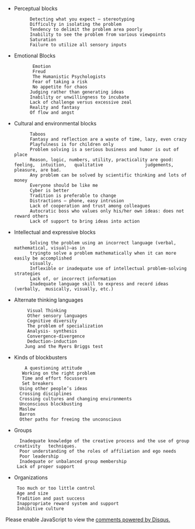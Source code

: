 - Perceptual blocks

            Detecting what you expect – stereotyping
            Difficulty in isolating the problem
            Tendency to delimit the problem area poorly
            Inability to see the problem from various viewpoints
            Saturation
            Failure to utilize all sensory inputs

- Emotional Blocks

             Emotion
             Freud
             The Humanistic Psychologists
             Fear of taking a risk
             No appetite for chaos
            Judging rather than generating ideas
            Inability or unwillingness to incubate
            Lack of challenge versus excessive zeal
            Reality and fantasy
            Of flow and angst

- Cultural and environmental blocks

            Taboos
            Fantasy and reflection are a waste of time, lazy, even crazy
            Playfulness is for children only
            Problem solving is a serious business and humor is out of place
            Reason, logic, numbers, utility, practicality are good: feeling,  intuition,   qualitative                judgements, pleasure, are bad.
            Any problem can be solved by scientific thinking and lots of money
            Everyone should be like me
            Cyber is better
            Tradition is preferable to change
            Distractions – phone, easy intrusion
            Lack of cooperation and trust among colleagues
            Autocratic boss who values only his/her own ideas: does not reward others
            Lack of support to bring ideas into action

- Intellectual and expressive blocks

            Solving the problem using an incorrect language (verbal, mathematical, visual)—as in
            tryingto solve a problem mathematically when it can more easily be accomplished
            visually.
            Inflexible or inadequate use of intellectual problem-solving strategies
            Lack of, or incorrect information
            Inadequate language skill to express and record ideas (verbally,  musically, visually, etc.)

- Alternate thinking languages

           Visual Thinking
           Other sensory languages
           Cognitive diversity
           The problem of specialization
           Analysis- synthesis
           Convergence-divergence
           Deduction-induction
          Jung and the Myers Briggs test

- Kinds of blockbusters

          A questioning attitude
         Working on the right problem
         Time and effort focussers
         Set breakers
        Using other people’s ideas
        Crossing disciplines
        Crossing cultures and changing environments
        Unconscious blockbusting
        Maslow
        Barron
        Other paths for freeing the unconscious

- Groups

        Inadequate knowledge of the creative process and the use of group creativity   techniques.
        Poor understanding of the roles of affiliation and ego needs
        Poor leadership
        Inadequate or unbalanced group membership
       Lack of proper support

- Organizations

       Too much or too little control
       Age and size
       Tradition and past success
       Inappropriate reward system and support
       Inhibitive culture

<div id="disqus_thread"></div>
<script>
var disqus_config = function () {
    this.page.url = 'http://oshanz.github.io/til/2018/07/14/Conceptual-Blockbusting.html';
    this.page.identifier = '2018-07-14-Conceptual Blockbusting';
};

(function() {
var d = document, s = d.createElement('script');
s.src = 'https://oshanz.disqus.com/embed.js';
s.setAttribute('data-timestamp', +new Date());
(d.head || d.body).appendChild(s);
})();

</script>
<noscript>Please enable JavaScript to view the <a href="https://disqus.com/?ref_noscript">comments powered by Disqus.</a></noscript>

<script id="dsq-count-scr" src="//oshanz.disqus.com/count.js" async></script>

